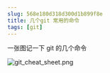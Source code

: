 ```yaml
---
slug: 568e180d318d300d1b899f8e
title: 几个git 常用的命令
tags: [git]
---
```


一张图记一下 git 的几个命令
 
 ![git_cheat_sheet.png](https://static.gaoqixhb.com/FrV17hUfDI-xRdvmWsNY7kpbaPOZ)
